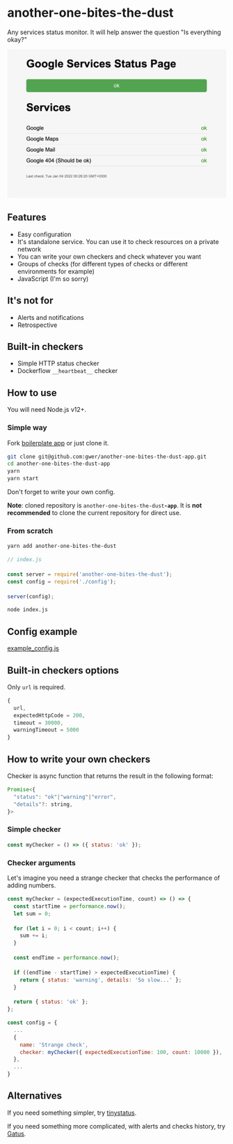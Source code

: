 # another-one-bites-the-dust

Any services status monitor. It will help answer the question "Is everything okay?"

![image](./example.png)

## Features
- Easy configuration
- It's standalone service. You can use it to check resources on a private network
- You can write your own checkers and check whatever you want
- Groups of checks (for different types of checks or different environments for example)
- JavaScript (I'm so sorry)

## It's not for
- Alerts and notifications
- Retrospective

## Built-in checkers
- Simple HTTP status checker
- Dockerflow `__heartbeat__` checker

## How to use
You will need Node.js v12+.

### Simple way
Fork [boilerplate app](https://github.com/gwer/another-one-bites-the-dust-app) or just clone it.

```sh
git clone git@github.com:gwer/another-one-bites-the-dust-app.git
cd another-one-bites-the-dust-app
yarn
yarn start
```

Don't forget to write your own config.

**Note**: cloned repository is `another-one-bites-the-dust`**`-app`**. It is **not recommended** to clone the current repository for direct use.


### From scratch
```sh
yarn add another-one-bites-the-dust
```

```js
// index.js

const server = require('another-one-bites-the-dust');
const config = require('./config');

server(config);
```

```sh
node index.js
```

## Config example
[example_config.js](./example_config.js)

## Built-in checkers options
Only `url` is required.

```js
{
  url,
  expectedHttpCode = 200,
  timeout = 30000,
  warningTimeout = 5000
}
```

## How to write your own checkers
Checker is async function that returns the result in the following format:
```js
Promise<{
  "status": "ok"|"warning"|"error",
  "details"?: string,
}>
```

### Simple checker
```js
const myChecker = () => ({ status: 'ok' });
```

### Checker arguments
Let's imagine you need a strange checker that checks the performance of adding numbers.

```js
const myChecker = (expectedExecutionTime, count) => () => {
  const startTime = performance.now();
  let sum = 0;

  for (let i = 0; i < count; i++) {
    sum += i;
  }

  const endTime = performance.now();

  if ((endTime - startTime) > expectedExecutionTime) {
    return { status: 'warning', details: 'So slow...' };
  }

  return { status: 'ok' };
};
```

```js
const config = {
  ...
  {
    name: 'Strange check',
    checker: myChecker({ expectedExecutionTime: 100, count: 10000 }),
  },
  ...
}
```

## Alternatives

If you need something simpler, try [tinystatus](https://github.com/bderenzo/tinystatus).

If you need something more complicated, with alerts and checks history, try [Gatus](https://github.com/TwiN/gatus).